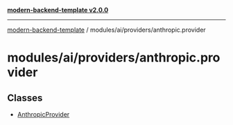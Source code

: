 [**modern-backend-template v2.0.0**](../../../../README.md)

***

[modern-backend-template](../../../../modules.md) / modules/ai/providers/anthropic.provider

# modules/ai/providers/anthropic.provider

## Classes

- [AnthropicProvider](classes/AnthropicProvider.md)
